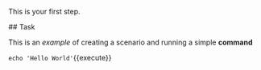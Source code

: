 This is your first step.

## Task

This is an _example_ of creating a scenario and running a simple **command**

`echo 'Hello World'`{{execute}}
